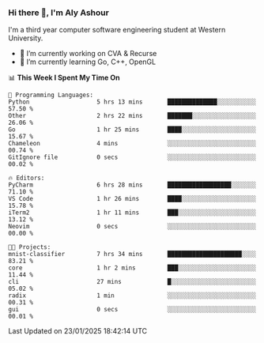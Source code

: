 ### Hi there 👋, I'm Aly Ashour
I'm a third year computer software engineering student at Western University.

- 🔭 I’m currently working on CVA & Recurse
- 🌱 I’m currently learning Go, C++, OpenGL

<!--START_SECTION:waka-->
📊 **This Week I Spent My Time On** 

```text
💬 Programming Languages: 
Python                   5 hrs 13 mins       ██████████████░░░░░░░░░░░   57.50 % 
Other                    2 hrs 22 mins       ███████░░░░░░░░░░░░░░░░░░   26.06 % 
Go                       1 hr 25 mins        ████░░░░░░░░░░░░░░░░░░░░░   15.67 % 
Chameleon                4 mins              ░░░░░░░░░░░░░░░░░░░░░░░░░   00.74 % 
GitIgnore file           0 secs              ░░░░░░░░░░░░░░░░░░░░░░░░░   00.02 % 

🔥 Editors: 
PyCharm                  6 hrs 28 mins       ██████████████████░░░░░░░   71.10 % 
VS Code                  1 hr 26 mins        ████░░░░░░░░░░░░░░░░░░░░░   15.78 % 
iTerm2                   1 hr 11 mins        ███░░░░░░░░░░░░░░░░░░░░░░   13.12 % 
Neovim                   0 secs              ░░░░░░░░░░░░░░░░░░░░░░░░░   00.00 % 

🐱‍💻 Projects: 
mnist-classifier         7 hrs 34 mins       █████████████████████░░░░   83.21 % 
core                     1 hr 2 mins         ███░░░░░░░░░░░░░░░░░░░░░░   11.44 % 
cli                      27 mins             █░░░░░░░░░░░░░░░░░░░░░░░░   05.02 % 
radix                    1 min               ░░░░░░░░░░░░░░░░░░░░░░░░░   00.31 % 
gui                      0 secs              ░░░░░░░░░░░░░░░░░░░░░░░░░   00.01 % 
```


 Last Updated on 23/01/2025 18:42:14 UTC
<!--END_SECTION:waka-->
